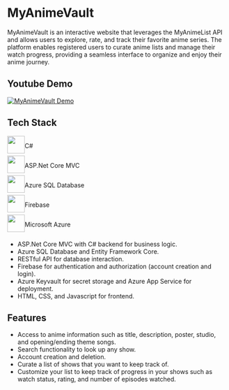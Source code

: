 # MyAnimeVault
 MyAnimeVault is an interactive website that leverages the MyAnimeList API and allows users to explore, rate, and track their favorite anime series. The platform enables registered users to curate anime lists and manage their watch progress, providing a seamless interface to organize and enjoy their anime journey.

## Youtube Demo
 [![MyAnimeVault Demo](https://img.youtube.com/vi/h0K6NPegxOg/0.jpg)](https://www.youtube.com/watch?v=h0K6NPegxOg)

## Tech Stack
<div style="display:flex;">
  <img src="https://cdn.jsdelivr.net/gh/devicons/devicon@latest/icons/csharp/csharp-original.svg" height=40 width=40/>
  <p>C#</p>
</div>
<div style="display:flex;">
  <img src="https://cdn.jsdelivr.net/gh/devicons/devicon@latest/icons/dotnetcore/dotnetcore-original.svg" height=40 width=40/>
  <p>ASP.Net Core MVC</p>
</div>
<div style="display:flex;">
  <img src="https://cdn.jsdelivr.net/gh/devicons/devicon@latest/icons/azuresqldatabase/azuresqldatabase-original.svg" height=40 width=40/>
  <p>Azure SQL Database</p>
</div>
<div style="display:flex;">
  <img src="https://cdn.jsdelivr.net/gh/devicons/devicon@latest/icons/firebase/firebase-original.svg" height=40 width=40/>
  <p>Firebase</p>
</div>
<div style="display:flex;">
  <img src="https://cdn.jsdelivr.net/gh/devicons/devicon@latest/icons/azure/azure-original.svg" height=40 width=40/>
  <p>Microsoft Azure</p>
</div>
          
* ASP.Net Core MVC with C# backend for business logic.
* Azure SQL Database and Entity Framework Core.
* RESTful API for database interaction.
* Firebase for authentication and authorization (account creation and login).
* Azure Keyvault for secret storage and Azure App Service for deployment.
* HTML, CSS, and Javascript for frontend.

 ## Features
 * Access to anime information such as title, description, poster, studio, and opening/ending theme songs.
 * Search functionality to look up any show.
 * Account creation and deletion.
 * Curate a list of shows that you want to keep track of.
 * Customize your list to keep track of progress in your shows such as watch status, rating, and number of episodes watched.
   
